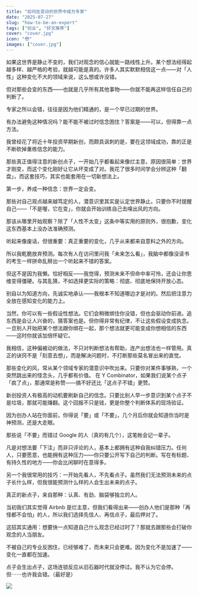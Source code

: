 ```yaml
---
title: "如何在变动的世界中成为专家"
date: "2025-07-27"
slug: "how-to-be-an-expert"
tags: ["创业", "好文推荐"]
cover: "cover.jpg"
icon: "😎"
images: ["cover.jpg"]
---
```

如果这世界是静止不变的，我们对观念的信心就能一路线性上升。某个想法经得起越多样、越严格的考验，就越可能是真的。许多人其实默默相信这一点——对「人性」这种变化不大的领域来说，这么想或许没错。



但对那些会变的东西——也就是几乎所有其他事物——你就不能再这样信任自己的判断了。



专家之所以会错，往往是因为他们精通的，是一个早已过期的世界。



有办法避免这种情况吗？能不能不被过时信念困住？答案是——可以，但得靠一点方法。



我曾经花了将近十年投资早期新创，而颇具讽刺的是，要在这领域成功，靠的正是不断砍掉重练信念的能力。



那些真正值得注意的新创点子，一开始几乎都看起来像烂主意，原因很简单：世界才刚变，而这个变化刚好让它从坏变成了对。我花了很多时间学会分辨这种「翻盘」，而这套技巧，其实也能套用在一切新想法上。



第一步，养成一种信念：世界一定会变。



那些对自己观点越来越笃定的人，潜意识里其实是认定世界静止。只要你不时提醒自己——「不是喔，它在变」，你就会开始训练自己去嗅出风的方向。



那该从哪里开始观察？除了「人性不太变」这条中等实用的原则外，很抱歉，变化这东西基本上没办法准确预测。



听起来像废话，但很重要：真正重要的变化，几乎从来都来自意料之外的方向。



所以我乾脆放弃预测。每次有人在访问里问我「未来怎么看」，我脑中都像没读书的考生一样拼命乱掰出一个听起来不错的答案。



但这不是因为我懒。恰好相反——我觉得，预测未来不但命中率可怜，还会让你思维变得僵硬。与其乱猜，不如选择更实际的策略：彻底、彻底地保持开放心态。



别自以为知道方向，先诚实地承认——我根本不知道哪边才是对的。然后把注意力全放在感知变化的能力上。



当然，你可以有一些假设性想法。它们会稍微绑住你没错，但也会驱动你前进。追东西是会让人兴奋的，猜答案也是。但你得非常有纪律，不让这些假设变成执念。
一旦别人开始把某个想法跟你绑在一起，那个想法就更可能变成你想相信的东西——这时你就该加倍怀疑它。



我相信，这种偏被动的做法，不只对判断想法有帮助，连产出想法也一样管用。真正的诀窍不是「刻意去想」，而是解决问题时，不打断那些莫名冒出来的直觉。



那些变化的风，常从某个领域专家的潜意识中吹出来。只要你对某件事够熟，一个突然跳出来的怪念头，几乎都有价值。
在 Y Combinator，如果我们说某个点子「疯了点」，那通常是称赞——搞不好还比「这点子不错」更赞。



新创投资人有极高的动机要刷新自己的信念。只要比别人早一步意识到某个点子不是垃圾，那就可能赚翻。这个回报不只是钱，更是你整个判断体系的现场验证。



因为创办人站在你面前，你得说「要」或「不要」，几个月后你就会知道你当时是神预测，还是大走眼。



那些说「不要」而错过 Google 的人（真的有几个），这笔帐会记一辈子。



凡是对想法要「下注」而非只评论的人，基本上都拥有这种自我纠错压力。任何人，只要愿意，也能拥有这种压力——你只要公开写下自己的判断。写在有标题、有持久性的地方——你会比闲聊时在意得多。



另一个我很常用的技巧：一开始先看人，不先看点子。虽然我们无法预测未来的点子长什么样，但我很能预测什么样的人会生出未来的点子。



真正的新点子，来自那种：认真、有劲、脑袋够独立的人。



当初我们其实觉得 Airbnb 是烂主意，但我们看得出来——创办人他们是那种「再怪都不会怕」的人，所以我们选择先信人、再信点子，最后押对了。



这招其实通用：想要快一点知道自己什么观念已经过时了？那就去跟那些会打破你观念的人当朋友。



不被自己的专业反困住，已经够难了，而未来只会更难。因为变化不是加速了——变化一直都在加速。



点子会生出点子，这场连锁反应从旧石器时代就没停过。我不认为它会停。
但⋯⋯也许我会错。（最好是）




![](https://prod-files-secure.s3.us-west-2.amazonaws.com/112d0858-5090-4d34-a606-b75eb8d65fd2/46476355-9cf3-4e99-9b7a-3531bc426380/1000202064.png?X-Amz-Algorithm=AWS4-HMAC-SHA256&X-Amz-Content-Sha256=UNSIGNED-PAYLOAD&X-Amz-Credential=ASIAZI2LB4667FRJMYJB%2F20251031%2Fus-west-2%2Fs3%2Faws4_request&X-Amz-Date=20251031T221259Z&X-Amz-Expires=3600&X-Amz-Security-Token=IQoJb3JpZ2luX2VjEFYaCXVzLXdlc3QtMiJGMEQCIEe1H4Ii0fyjla3LHpNd7%2FedbXcf3qhL7mXFyXWTWoxxAiA9VfNT%2F0DSJC2tulSkankJg51dmhKcQhgvXC7nUHSicCr%2FAwgfEAAaDDYzNzQyMzE4MzgwNSIM1LOA91J1xBpS470NKtwDYVSk2QW2Ybc42sURHBnZCYfmLzdfwd7yEmQW6S4HEKDc%2FINv%2BfMyD2GM9X5I1rzHb3ir%2B6sZzSMDUzOtUv2mDr%2FPbooDtD7avfZdW0HBtenW2H5HQXEU8ACTJ63xuneqpE%2F3XwDT7vd4kbV5wQoaVKSZVGiG3F0ML5eMsFiUg%2BQpxBqyeKy%2F6hutOrDLm3T4xMqjXM8n0IS4V248Dwuu2c6QRWs5p2TWc%2B6YAsStvaUdchRm8Z%2FNAOyqUN4G7F%2By5SEokgFNOj9qnOGYgb8sJA%2Bwn53nxMkLdBibT7LrDJSatxc3ZLimeJ7Uz4ZqY%2FUozYWlwwV3pfj6Vpua2BI98d37WSxeXkxxcVKXSwbomjoRyJ04bpOIHFABBsFt5ZfnNF%2FBygP1uu73Dj8YqSUhDdOVHuauEtruPN7SFLggeyIuuMrG3B6fHbslZzjPM%2FzNacB8hbf5GsfEwSiXYhiRL%2BZQMlxSQkXaPOWyc1IcL07ry0lgJqrrfP2tj8zLHnNVF6BXVyNf0PA8U19ZAlAweHVeou8TzzoarEER%2FBF1cLogFfs6fxZbZgKNDPGTUsP%2FWrtCr8h2rgmZXhvqclRHxHoXo5YYpU6oWLBoXAHnxXbF%2B1%2BI3AKSiU1oi44woOGUyAY6pgE6%2Fs4CqlK6z%2Bn%2Bxcyqs%2BFPdqnkrv0Qu43knt7zsWRkCergy1lF9qFwYjZi1Y7MmG69RCtFPVW2Qclk%2BPyZSsxCZujhzDhuRUTf33yGb50kUFoNdbV%2FLnFJdaqjw%2BkHWoLDnSAz%2ByUeUpZ9%2BnACxfDb3khKNt4jtQaNRdtNDR6U6s3MJKe%2FfHWleKyD68IwWjltUqXRUQkT4eFTyRZ2qKzHvkZxcYhK&X-Amz-Signature=338cdb49115394fa47c66738610ce1bf6f2e0f278be188649e7730ec2f262ac8&X-Amz-SignedHeaders=host&x-amz-checksum-mode=ENABLED&x-id=GetObject)

